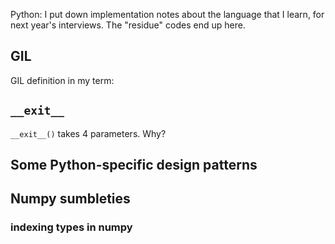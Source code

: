 Python:
I put down implementation notes about the language that I learn, for next year's interviews. The "residue" codes end up here.
## GIL
GIL definition in my term:
## `__exit__`
`__exit__()` takes 4 parameters. Why?
## Some Python-specific design patterns

## Numpy sumbleties
### indexing types in numpy
